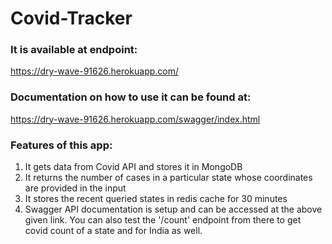# Covid-Tracker

### It is available at endpoint:

https://dry-wave-91626.herokuapp.com/

### Documentation on how to use it can be found at:

https://dry-wave-91626.herokuapp.com/swagger/index.html

### Features of this app:

1. It gets data from Covid API and stores it in MongoDB
2. It returns the number of cases in a particular state whose coordinates are provided in the input
3. It stores the recent queried states in redis cache for 30 minutes
4. Swagger API documentation is setup and can be accessed at the above given link. You can also test the '/count' endpoint from there to get covid count of a state and for India as well.